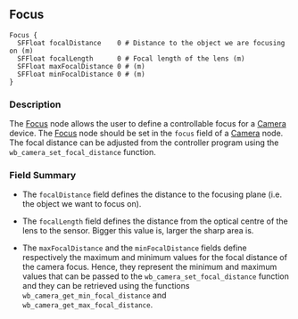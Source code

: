 ## Focus

```
Focus {
  SFFloat focalDistance    0 # Distance to the object we are focusing on (m)
  SFFloat focalLength      0 # Focal length of the lens (m)
  SFFloat maxFocalDistance 0 # (m)
  SFFloat minFocalDistance 0 # (m)
}
```

### Description

The [Focus](#focus) node allows the user to define a controllable focus for a
[Camera](camera.md) device. The [Focus](#focus) node should be set in the
`focus` field of a [Camera](camera.md) node. The focal distance can be adjusted
from the controller program using the `wb_camera_set_focal_distance` function.

### Field Summary

- The `focalDistance` field defines the distance to the focusing plane (i.e. the
object we want to focus on).

- The `focalLength` field defines the distance from the optical centre of the lens
to the sensor. Bigger this value is, larger the sharp area is.

- The `maxFocalDistance` and the `minFocalDistance` fields define respectively the
maximum and minimum values for the focal distance of the camera focus. Hence,
they represent the minimum and maximum values that can be passed to the
`wb_camera_set_focal_distance` function and they can be retrieved using the
functions `wb_camera_get_min_focal_distance` and
`wb_camera_get_max_focal_distance`.
